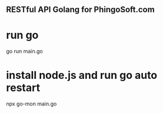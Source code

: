 ## RESTful API Golang for PhingoSoft.com

# run go
go run main.go
# install node.js and run go auto restart
npx go-mon main.go
